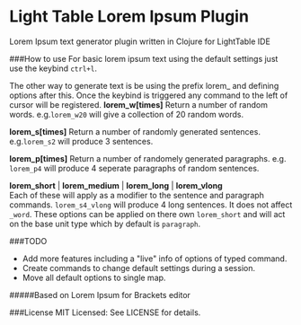 Light Table Lorem Ipsum Plugin
==============================

Lorem Ipsum text generator plugin written in Clojure for LightTable IDE

###How to use
For basic lorem ipsum text using the default settings just use the keybind  `ctrl+l`.

The other way to generate text is be using the prefix lorem_ and defining options after this. Once the keybind is triggered any command to the left of cursor will be registered.
**lorem_w[times]** Return a number of random words. e.g.`lorem_w20` will give a collection of 20 random words.

**lorem_s[times]** Return a number of randomly generated sentences. e.g.`lorem_s2` will produce 3 sentences.

**lorem_p[times]** Return a number of randomely generated paragraphs. e.g. `lorem_p4` will produce 4 seperate paragraphs of random sentences.


**lorem_short** | **lorem_medium** | **lorem_long** | **lorem_vlong**<br>
Each of these will apply as a modifier to the sentence and paragraph commands.
`lorem_s4_vlong` will produce 4 long sentences. It does not affect `_word`. These options can be applied on there own `lorem_short` and will act on the base unit type which by default is `paragraph`.

###TODO
* Add more features including a "live" info of options of typed command.
* Create commands to change default settings during a session.
* Move all default options to single map.


#####Based on Lorem Ipsum for Brackets editor

###License
MIT Licensed: See LICENSE for details.
